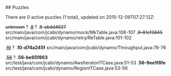 <md xmlns="http://www.w3.org/1999/xhtml" etag="9-puzzles-xsd/init.xsl">## Puzzles

There are 0 active puzzles (1 total), updated on 2015-12-09T07:27:12Z:

<del>unknown</del> ?
.[<del>8</del>](https://github.com/jcabi/jcabi-dynamo/issues/8) ?
.<del>8-abdd4627</del> src/main/java/com/jcabi/dynamo/mock/MkTable.java:106-107
.<del>8-81cf3845</del> src/main/java/com/jcabi/dynamo/retry/ReTable.java:101-102

.[<del>10</del>](https://github.com/jcabi/jcabi-dynamo/issues/10) ?
.**10-d74a245f** src/main/java/com/jcabi/dynamo/Throughput.java:76-76

.[<del>56</del>](https://github.com/jcabi/jcabi-dynamo/issues/56) ?
.**56-be65f863** src/test/java/com/jcabi/dynamo/AwsIteratorITCase.java:51-53
.**56-9ee1f8fe** src/test/java/com/jcabi/dynamo/RegionITCase.java:53-56

</md>
